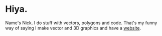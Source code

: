# Hiya.

Name's Nick. I do stuff with vectors, polygons and code. That's my funny way of saying I make vector and 3D graphics and have a [website](https://pprmint.art).
